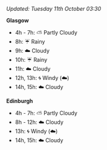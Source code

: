 *Updated: Tuesday 11th October 03:30*

**Glasgow**

* 4h - 7h: :partly_sunny: Partly Cloudy
* 8h: :umbrella: Rainy
* 9h: :cloud: Cloudy
* 10h: :umbrella: Rainy
* 11h: :cloud: Cloudy
* 12h, 13h: :cyclone: Windy (:cloud:)
* 14h, 15h: :cloud: Cloudy

**Edinburgh**

* 4h - 7h: :partly_sunny: Partly Cloudy
* 8h - 12h: :cloud: Cloudy
* 13h: :cyclone: Windy (:cloud:)
* 14h, 15h: :cloud: Cloudy
